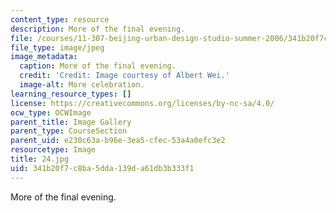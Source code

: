 ```yaml
---
content_type: resource
description: More of the final evening.
file: /courses/11-307-beijing-urban-design-studio-summer-2006/341b20f7c8ba5dda139da61db3b333f1_24.jpg
file_type: image/jpeg
image_metadata:
  caption: More of the final evening.
  credit: 'Credit: Image courtesy of Albert Wei.'
  image-alt: More celebration.
learning_resource_types: []
license: https://creativecommons.org/licenses/by-nc-sa/4.0/
ocw_type: OCWImage
parent_title: Image Gallery
parent_type: CourseSection
parent_uid: e230c63a-b96e-3ea5-cfec-53a4a0efc3e2
resourcetype: Image
title: 24.jpg
uid: 341b20f7-c8ba-5dda-139d-a61db3b333f1
---
```

More of the final evening.